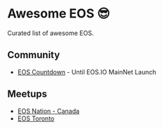 # Awesome EOS 😎

Curated list of awesome EOS.

## Community

- [EOS Countdown](https://eoscountdown.com/) - Until EOS.IO MainNet Launch

## Meetups

- [EOS Nation - Canada](https://www.meetup.com/EOS-Nation)
- [EOS Toronto](https://www.meetup.com/EOS-Toronto/)
